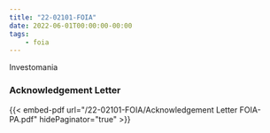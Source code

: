 ```yaml
---
title: "22-02101-FOIA"
date: 2022-06-01T00:00:00-00:00
tags:
    - foia
---
```


Investomania

### Acknowledgement Letter

{{< embed-pdf url="/22-02101-FOIA/Acknowledgement Letter FOIA-PA.pdf" hidePaginator="true" >}}
